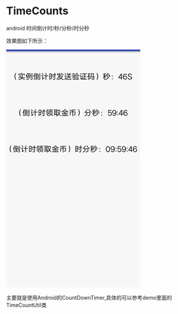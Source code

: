 # TimeCounts
android 时间倒计时/秒/分秒/时分秒</br>

效果图如下所示：</br>

![image](https://github.com/xiao-er/TimeCounts/blob/master/app/src/main/res/img/img.gif)</br>

主要就是使用Android的CountDownTimer,具体的可以参考demo里面的TimeCountUtil类
